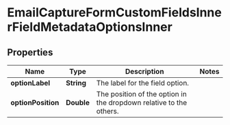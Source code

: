 

# EmailCaptureFormCustomFieldsInnerFieldMetadataOptionsInner


## Properties

| Name | Type | Description | Notes |
|------------ | ------------- | ------------- | -------------|
|**optionLabel** | **String** | The label for the field option. |  |
|**optionPosition** | **Double** | The position of the option in the dropdown relative to the others. |  |



